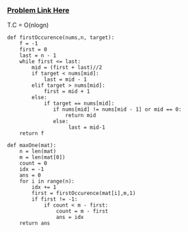 ### [Problem Link Here](https://www.codingninjas.com/codestudio/guided-paths/data-structures-algorithms/content/118821/offering/1381908?leftPanelTab=0)

T.C = O(nlogn)

```
def firstOccurence(nums,n, target):
    f = -1
    first = 0
    last = n - 1
    while first <= last:
        mid = (first + last)//2
        if target < nums[mid]:
            last = mid - 1
        elif target > nums[mid]:
            first = mid + 1
        else:
            if target == nums[mid]:
               if nums[mid] != nums[mid - 1] or mid == 0:
                   return mid
               else:
                    last = mid-1
    return f

def maxOne(mat):
    n = len(mat)
    m = len(mat[0])
    count = 0
    idx = -1
    ans = 0
    for i in range(n):
        idx += 1
        first = firstOccurence(mat[i],m,1)
        if first != -1:
            if count < m - first:
                count = m - first
                ans = idx
    return ans
```
